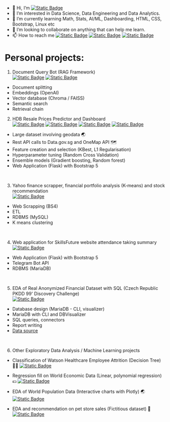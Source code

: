- 👋 Hi, I’m <a href=https://github.com/sienlonglim/sienlonglim><img alt="Static Badge" src="https://img.shields.io/badge/sienlonglim-black?logo=github"></a>
- 👀 I’m interested in Data Science, Data Engineering and Data Analytics.
- 🌱 I’m currently learning Math, Stats, AI/ML, Dashboarding, HTML, CSS, Bootstrap, Linux etc
- 💞️ I’m looking to collaborate on anything that can help me learn.
- 📫 How to reach me <a href="mailto:limsienlong@gmail.com"><img alt="Static Badge" src="https://img.shields.io/badge/email-white?logo=gmail&labelColor=white"></a> 
<a href="https://www.linkedin.com/in/sienlong/"><img alt="Static Badge" src="https://img.shields.io/badge/linkedin-blue?logo=linkedin&labelColor=blue"></a> 
<a href="https://sienlonglim.github.io/"><img alt="Static Badge" src="https://img.shields.io/badge/webpage-black?logo=github"></a> 

# Personal projects:
1. Document Query Bot (RAG Framework)<br>
<a href="https://github.com/sienlonglim/LangChain"><img alt="Static Badge" src="https://img.shields.io/badge/github-black?style=flat-square&logo=github"></a> 
<a href="https://document-query-bot.streamlit.app/"><img alt="Static Badge" src="https://img.shields.io/badge/Streamlit%20App-red?style=flat-square&logo=streamlit&labelColor=white"></a> 

- Document splitting
- Embeddings (OpenAI)
- Vector database (Chroma / FAISS)
- Semantic search
- Retrieval chain

2. HDB Resale Prices Predictor and Dashboard <br>
<a href="https://github.com/sienlonglim/ml_webapp"><img alt="Static Badge" src="https://img.shields.io/badge/github-black?style=flat-square&logo=github"></a>
<a href="https://natuyuki.pythonanywhere.com"><img alt="Static Badge" src="https://img.shields.io/badge/website-blue?style=flat-square&logo=python&labelColor=white"></a>
<a href="https://sienlonglim-ml-webapp-streamlit-app-ax51az.streamlit.app/"><img alt="Static Badge" src="https://img.shields.io/badge/Streamlit%20Dashboard-red?style=flat-square&logo=streamlit&labelColor=white"></a>
<a href="https://public.tableau.com/app/profile/sien.long.lim/viz/HDBResalePrices2022-2023/SingaporePublicHousingHDBResalePrices2022-2023"><img alt="Static Badge" src="https://img.shields.io/badge/tableau-yellow?style=flat-square&logo=tableau&labelColor=white"></a>
- Large dataset involving geodata :earth_asia:
- Rest API calls to Data.gov.sg and OneMap API :world_map:
- Feature creation and selection (KBest, L1 Regularisation)
- Hyperparameter tuning (Random Cross Validation)
- Ensemble models (Gradient boosting, Random forest)
- Web Application (Flask) with Bootstrap 5 

<br/>

3. Yahoo finance scrapper, financial portfolio analysis (K-means) and stock recommendation <br>
<a href="https://github.com/sienlonglim/yahoo_ticker_stats_scrapper_kmeans_analysis"><img alt="Static Badge" src="https://img.shields.io/badge/github-black?style=flat-square&logo=github"></a>
- Web Scrapping (BS4)
- ETL
- RDBMS (MySQL)
- K means clustering

<br/>

4. Web application for SkillsFuture website attendance taking summary <br>
<a href="https://github.com/sienlonglim/attendance_webapp"><img alt="Static Badge" src="https://img.shields.io/badge/github-black?style=flat-square&logo=github"></a> 
- Web Application (Flask) with Bootstrap 5
- Telegram Bot API
- RDBMS (MariaDB)

<br/>

5. EDA of Real Anonymized Financial Dataset with SQL (Czech Republic PKDD 99' Discovery Challenge) <br>
<a href="https://github.com/sienlonglim/eda_data_cleaning/tree/main/PKDD99"><img alt="Static Badge" src="https://img.shields.io/badge/github-black?style=flat-square&logo=github"></a>
- Database design (MariaDB - CLI, visualizer)
- MariaDB with CLI and DBVisualizer
- SQL queries, connectors
- Report writing
- <a href="https://data.world/lpetrocelli/czech-financial-dataset-real-anonymized-transactions">Data source</a>

<br/>

6. Other Exploratory Data Analysis / Machine Learning projects
- Classification of Watson Healthcare Employee Attrition (Decision Tree) :man_health_worker:
<a href="https://www.kaggle.com/code/sienlong/eda-predictive-analysis-on-healthcare-attrition"><img alt="Static Badge" src="https://img.shields.io/badge/kaggle-blue?style=flat-square&logo=kaggle&labelColor=white"></a>

- Regression fill on World Economic Data (Linear, polynomial regression) :dollar:
<a href="https://www.kaggle.com/code/sienlong/world-economic-data-polynomial-regression"><img alt="Static Badge" src="https://img.shields.io/badge/kaggle-blue?style=flat-square&logo=kaggle&labelColor=white"></a>

- EDA of World Population Data (Interactive charts with Plotly) :earth_asia:
<a href="https://www.kaggle.com/code/sienlong/plotly-eda-of-world-population-w-choropleths"><img alt="Static Badge" src="https://img.shields.io/badge/kaggle-blue?style=flat-square&logo=kaggle&labelColor=white"></a>

- EDA and recommendation on pet store sales (Fictitious dataset) :dog:
<a href="https://github.com/sienlonglim/eda_data_cleaning/tree/main/pet_sales"><img alt="Static Badge" src="https://img.shields.io/badge/github-black?style=flat-square&logo=github"></a>

<!---
Natuyuki-SL/Natuyuki-SL is a ✨ special ✨ repository because its `README.md` (this file) appears on your GitHub profile.
You can click the Preview link to take a look at your changes.
--->
